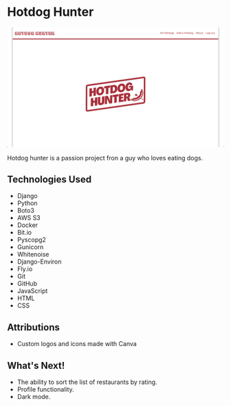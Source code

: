 # Hotdog Hunter

![App Screenshot](https://github.com/trentonwahr/hotdog-hunter/blob/main/main_app/static/images/app-screenshot.png)

Hotdog hunter is a passion project fron a guy who loves eating dogs.

## Technologies Used

* Django
* Python
* Boto3
* AWS S3
* Docker
* Bit.io
* Pyscopg2
* Gunicorn
* Whitenoise
* Django-Environ
* Fly.io
* Git
* GitHub
* JavaScript
* HTML
* CSS

## Attributions

* Custom logos and icons made with Canva

## What's Next!

* The ability to sort the list of restaurants by rating.
* Profile functionality.
* Dark mode.